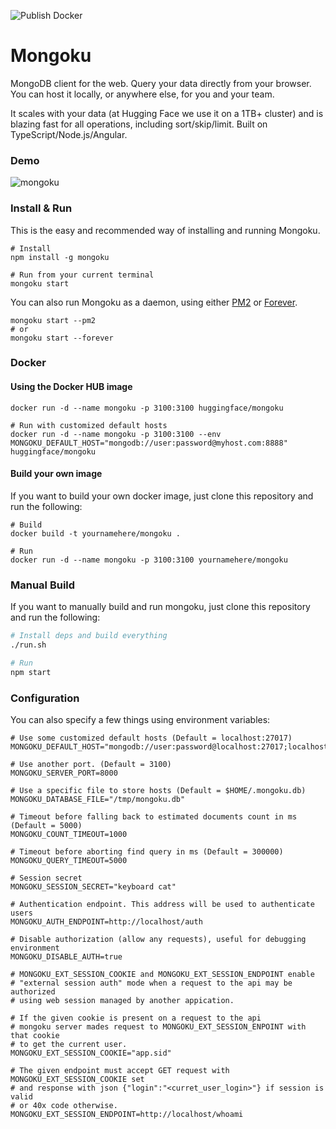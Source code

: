 ![Publish Docker](https://github.com/tomvardasca/Mongoku/workflows/Publish%20Docker/badge.svg)
# Mongoku

MongoDB client for the web. Query your data directly from your browser. You can host it locally,
or anywhere else, for you and your team.

It scales with your data (at Hugging Face we use it on a 1TB+ cluster) and is blazing fast for all
operations, including sort/skip/limit. Built on TypeScript/Node.js/Angular.

### Demo

![mongoku](https://huggingface.co/landing/assets/mongoku/mongoku-demo.gif)

### Install & Run

This is the easy and recommended way of installing and running Mongoku.

```
# Install
npm install -g mongoku

# Run from your current terminal
mongoku start
```

You can also run Mongoku as a daemon, using either [PM2](https://github.com/Unitech/pm2) or
[Forever](https://github.com/foreverjs/forever).

```
mongoku start --pm2
# or
mongoku start --forever
```

### Docker

#### Using the Docker HUB image

```
docker run -d --name mongoku -p 3100:3100 huggingface/mongoku

# Run with customized default hosts
docker run -d --name mongoku -p 3100:3100 --env MONGOKU_DEFAULT_HOST="mongodb://user:password@myhost.com:8888" huggingface/mongoku
```

#### Build your own image

If you want to build your own docker image, just clone this repository and run the following:

```
# Build
docker build -t yournamehere/mongoku .

# Run
docker run -d --name mongoku -p 3100:3100 yournamehere/mongoku
```

### Manual Build

If you want to manually build and run mongoku, just clone this repository and run the following:

```bash
# Install deps and build everything
./run.sh

# Run
npm start
```

### Configuration

You can also specify a few things using environment variables:
```
# Use some customized default hosts (Default = localhost:27017)
MONGOKU_DEFAULT_HOST="mongodb://user:password@localhost:27017;localhost:27017"

# Use another port. (Default = 3100)
MONGOKU_SERVER_PORT=8000

# Use a specific file to store hosts (Default = $HOME/.mongoku.db)
MONGOKU_DATABASE_FILE="/tmp/mongoku.db"

# Timeout before falling back to estimated documents count in ms (Default = 5000)
MONGOKU_COUNT_TIMEOUT=1000

# Timeout before aborting find query in ms (Default = 300000)
MONGOKU_QUERY_TIMEOUT=5000

# Session secret
MONGOKU_SESSION_SECRET="keyboard cat"

# Authentication endpoint. This address will be used to authenticate users
MONGOKU_AUTH_ENDPOINT=http://localhost/auth

# Disable authorization (allow any requests), useful for debugging environment
MONGOKU_DISABLE_AUTH=true

# MONGOKU_EXT_SESSION_COOKIE and MONGOKU_EXT_SESSION_ENDPOINT enable
# "external session auth" mode when a request to the api may be authorized
# using web session managed by another appication.

# If the given cookie is present on a request to the api
# mongoku server mades request to MONGOKU_EXT_SESSION_ENPOINT with that cookie
# to get the current user.
MONGOKU_EXT_SESSION_COOKIE="app.sid"

# The given endpoint must accept GET request with MONGOKU_EXT_SESSION_COOKIE set
# and response with json {"login":"<curret_user_login>"} if session is valid
# or 40x code otherwise.
MONGOKU_EXT_SESSION_ENDPOINT=http://localhost/whoami
```
